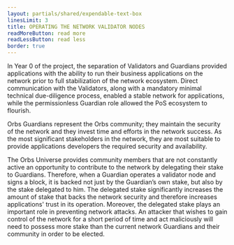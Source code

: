 ```yaml
---
layout: partials/shared/expendable-text-box
linesLimit: 3
title: OPERATING THE NETWORK VALIDATOR NODES
readMoreButton: read more
readLessButton: read less
border: true
---
```


In Year 0 of the project, the separation of Validators and Guardians provided applications with the ability to run their business applications on the network prior to full stabilization of the network ecosystem. Direct communication with the Validators, along with a mandatory minimal technical due-diligence process, enabled a stable network for applications, while the permissionless Guardian role allowed the PoS ecosystem to flourish.

Orbs Guardians represent the Orbs community; they maintain the security of the network and they invest time and efforts in the network success. As the most significant stakeholders in the network, they are most suitable to provide applications developers the required security and availability.

The Orbs Universe provides community members that are not constantly active an opportunity to contribute to the network by delegating their stake to Guardians. Therefore, when a Guardian operates a validator node and signs a block, it is backed not just by the Guardian’s own stake, but also by the stake delegated to him. The delegated stake significantly increases the amount of stake that backs the network security and therefore increases applications' trust in its operation. Moreover, the delegated stake plays an important role in preventing network attacks. An attacker that wishes to gain control of the network for a short period of time and act maliciously will need to possess more stake than the current network Guardians and their community in order to be elected.
